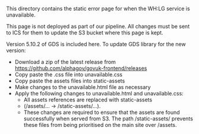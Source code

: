 This directory contains the static error page for when the WH:LG service is unavailable.

This page is not deployed as part of our pipeline. All changes must be sent to ICS for them to update the S3 bucket
where this page is kept.

Version 5.10.2 of GDS is included here. To update GDS library for the new version:

- Download a zip of the latest release from https://github.com/alphagov/govuk-frontend/releases
- Copy paste the .css file into unavailable.css
- Copy paste the assets files into static-assets
- Make changes to the unavailable.html file as necessary
- Apply the following changes to unavailable.html and unavailable.css:
    - All assets references are replaced with static-assets
    - (/assets/... -> /static-assets/...).
    - These changes are required to ensure that the assets are found successfully when served from S3. The path
      /static-assets/ prevents these files from being prioritised on the main site over /assets.
